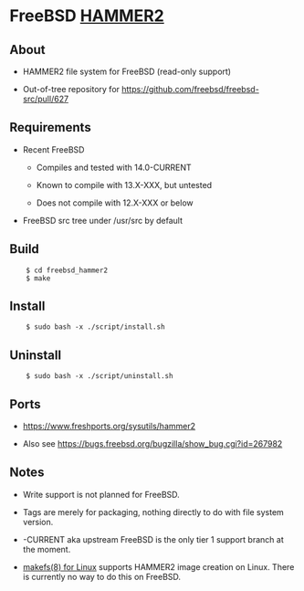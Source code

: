 FreeBSD [HAMMER2](https://gitweb.dragonflybsd.org/dragonfly.git/blob/HEAD:/sys/vfs/hammer2/DESIGN)
========

## About

+ HAMMER2 file system for FreeBSD (read-only support)

+ Out-of-tree repository for https://github.com/freebsd/freebsd-src/pull/627

## Requirements

+ Recent FreeBSD

    + Compiles and tested with 14.0-CURRENT

    + Known to compile with 13.X-XXX, but untested

    + Does not compile with 12.X-XXX or below

+ FreeBSD src tree under /usr/src by default

## Build

        $ cd freebsd_hammer2
        $ make

## Install

        $ sudo bash -x ./script/install.sh

## Uninstall

        $ sudo bash -x ./script/uninstall.sh

## Ports

+ https://www.freshports.org/sysutils/hammer2

+ Also see https://bugs.freebsd.org/bugzilla/show_bug.cgi?id=267982

## Notes

+ Write support is not planned for FreeBSD.

+ Tags are merely for packaging, nothing directly to do with file system version.

+ -CURRENT aka upstream FreeBSD is the only tier 1 support branch at the moment.

+ [makefs(8) for Linux](https://github.com/kusumi/makefs) supports HAMMER2 image creation on Linux. There is currently no way to do this on FreeBSD.
